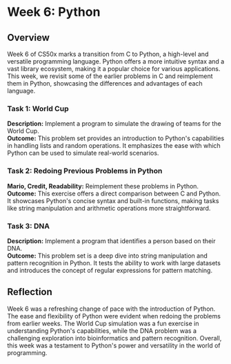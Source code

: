 # Week 6: Python

## Overview
Week 6 of CS50x marks a transition from C to Python, a high-level and versatile programming language. Python offers a more intuitive syntax and a vast library ecosystem, making it a popular choice for various applications. This week, we revisit some of the earlier problems in C and reimplement them in Python, showcasing the differences and advantages of each language.

### Task 1: World Cup
**Description:** Implement a program to simulate the drawing of teams for the World Cup.  
**Outcome:** This problem set provides an introduction to Python's capabilities in handling lists and random operations. It emphasizes the ease with which Python can be used to simulate real-world scenarios.

### Task 2: Redoing Previous Problems in Python
**Mario, Credit, Readability:** Reimplement these problems in Python.  
**Outcome:** This exercise offers a direct comparison between C and Python. It showcases Python's concise syntax and built-in functions, making tasks like string manipulation and arithmetic operations more straightforward.

### Task 3: DNA
**Description:** Implement a program that identifies a person based on their DNA.  
**Outcome:** This problem set is a deep dive into string manipulation and pattern recognition in Python. It tests the ability to work with large datasets and introduces the concept of regular expressions for pattern matching.

## Reflection
Week 6 was a refreshing change of pace with the introduction of Python. The ease and flexibility of Python were evident when redoing the problems from earlier weeks. The World Cup simulation was a fun exercise in understanding Python's capabilities, while the DNA problem was a challenging exploration into bioinformatics and pattern recognition. Overall, this week was a testament to Python's power and versatility in the world of programming.